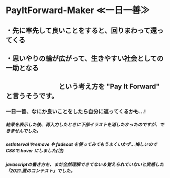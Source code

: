 # PayItForward-Maker ≪一日一善≫

## ・先に率先して良いことをすると、回りまわって還ってくる
## ・思いやりの輪が広がって、生きやすい社会としての一助となる
## 　　　　　　　　という考え方を "Pay It Forward" と言うそうです。

### 一日一善、なにか良いことをしたら自分に返ってくるかも...!

##### 結果を表示した後、再入力したときに下部イラストを消したかったのですが、できませんでした。
##### setIntervalやremove や fadeout を使ってみてもうまくいかず...悔しいのでCSSで.hover にしました(泣)
##### javascriptの書き方を、まだ全然理解できてない＆覚えられていないと実感した「2021.夏のコンテスト」でした。
